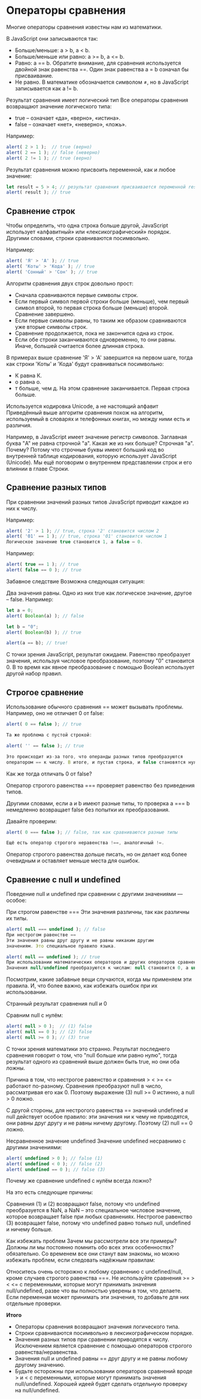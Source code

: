 # Операторы сравнения

Многие операторы сравнения известны нам из математики.

В JavaScript они записываются так:

- Больше/меньше: a > b, a < b.
- Больше/меньше или равно: a >= b, a <= b.
- Равно: a == b. Обратите внимание, для сравнения используется двойной знак равенства ==. 
Один знак равенства a = b означал бы присваивание.
- Не равно. В математике обозначается символом ≠, но в JavaScript записывается как a != b.


Результат сравнения имеет логический тип
Все операторы сравнения возвращают значение логического типа:

- true – означает «да», «верно», «истина».
- false – означает «нет», «неверно», «ложь».

Например:

```js
alert( 2 > 1 );  // true (верно)
alert( 2 == 1 ); // false (неверно)
alert( 2 != 1 ); // true (верно)
```

Результат сравнения можно присвоить переменной, как и любое значение:

```js
let result = 5 > 4; // результат сравнения присваивается переменной result
alert( result ); // true
```

## Сравнение строк

Чтобы определить, что одна строка больше другой, JavaScript использует «алфавитный» или «лексикографический» порядок.
Другими словами, строки сравниваются посимвольно.

Например:

```js
alert( 'Я' > 'А' ); // true
alert( 'Коты' > 'Кода' ); // true
alert( 'Сонный' > 'Сон' ); // true
```

Алгоритм сравнения двух строк довольно прост:

- Сначала сравниваются первые символы строк.
- Если первый символ первой строки больше (меньше), чем первый символ второй, 
  то первая строка больше (меньше) второй. Сравнение завершено.
- Если первые символы равны, то таким же образом сравниваются уже вторые символы строк.
- Сравнение продолжается, пока не закончится одна из строк.
- Если обе строки заканчиваются одновременно, то они равны. Иначе, 
  большей считается более длинная строка.

В примерах выше сравнение 'Я' > 'А' завершится на первом шаге, 
тогда как строки 'Коты' и 'Кода' будут сравниваться посимвольно:

- К равна К.
- о равна о.
- т больше, чем д. На этом сравнение заканчивается. Первая строка больше.

Используется кодировка Unicode, а не настоящий алфавит
Приведённый выше алгоритм сравнения похож на алгоритм, используемый в 
словарях и телефонных книгах, но между ними есть и различия.

Например, в JavaScript имеет значение регистр символов. 
Заглавная буква "A" не равна строчной "a". Какая же из них больше? Строчная "a". 
Почему? Потому что строчные буквы имеют больший код во внутренней таблице 
кодирования, которую использует JavaScript (Unicode). 
Мы ещё поговорим о внутреннем представлении строк и его влиянии в главе Строки.

## Сравнение разных типов
При сравнении значений разных типов JavaScript приводит каждое из них к числу.

Например:

```js
alert( '2' > 1 ); // true, строка '2' становится числом 2
alert( '01' == 1 ); // true, строка '01' становится числом 1
Логическое значение true становится 1, а false – 0.
```

Например:

```js
alert( true == 1 ); // true
alert( false == 0 ); // true
```

Забавное следствие
Возможна следующая ситуация:

Два значения равны.
Одно из них true как логическое значение, другое – false.
Например:

```js
let a = 0;
alert( Boolean(a) ); // false

let b = "0";
alert( Boolean(b) ); // true

alert(a == b); // true!
```

С точки зрения JavaScript, результат ожидаем. 
Равенство преобразует значения, используя числовое преобразование, 
поэтому "0" становится 0. В то время как явное преобразование 
с помощью Boolean использует другой набор правил.

## Строгое сравнение
Использование обычного сравнения == может вызывать проблемы. Например, оно не отличает 0 от false:

```js
alert( 0 == false ); // true

Та же проблема с пустой строкой:

alert( '' == false ); // true

Это происходит из-за того, что операнды разных типов преобразуются 
оператором == к числу. В итоге, и пустая строка, и false становятся нулём.
```

Как же тогда отличать 0 от false?

Оператор строгого равенства === проверяет равенство без приведения типов.

Другими словами, если a и b имеют разные типы, то проверка a === b 
немедленно возвращает false без попытки их преобразования.

Давайте проверим:

```js
alert( 0 === false ); // false, так как сравниваются разные типы

Ещё есть оператор строгого неравенства !==, аналогичный !=.
```

Оператор строгого равенства дольше писать, но он делает код 
более очевидным и оставляет меньше места для ошибок.

## Сравнение с null и undefined

Поведение null и undefined при сравнении с другими значениями — особое:

При строгом равенстве ===
Эти значения различны, так как различны их типы.

```js
alert( null === undefined ); // false
При нестрогом равенстве ==
Эти значения равны друг другу и не равны никаким другим 
значениям. Это специальное правило языка.
```

```js
alert( null == undefined ); // true
При использовании математических операторов и других операторов сравнения < > <= >=
Значения null/undefined преобразуются к числам: null становится 0, а undefined – NaN.
```

Посмотрим, какие забавные вещи случаются, когда мы применяем эти правила.
И, что более важно, как избежать ошибок при их использовании.

Странный результат сравнения null и 0

Сравним null с нулём:

```js
alert( null > 0 );  // (1) false
alert( null == 0 ); // (2) false
alert( null >= 0 ); // (3) true
```

С точки зрения математики это странно. Результат последнего сравнения говорит о
том, что "null больше или равно нулю", тогда результат одного из сравнений выше 
должен быть true, но они оба ложны.

Причина в том, что нестрогое равенство и сравнения > < >= <= работают по-разному. 
Сравнения преобразуют null в число, рассматривая его как 0.
Поэтому выражение (3) null >= 0 истинно, а null > 0 ложно.

С другой стороны, для нестрогого равенства == значений 
undefined и null действует особое правило: эти значения ни к чему не приводятся, 
они равны друг другу и не равны ничему другому. Поэтому (2) null == 0 ложно.

Несравненное значение undefined
Значение undefined несравнимо с другими значениями:

```js
alert( undefined > 0 ); // false (1)
alert( undefined < 0 ); // false (2)
alert( undefined == 0 ); // false (3)
```
Почему же сравнение undefined с нулём всегда ложно?

На это есть следующие причины:

Сравнения (1) и (2) возвращают false, потому что undefined преобразуется в NaN, а 
NaN – это специальное числовое значение, которое возвращает false при любых сравнениях.
Нестрогое равенство (3) возвращает false, потому что undefined равно только null, undefined и ничему больше.

Как избежать проблем
Зачем мы рассмотрели все эти примеры? Должны ли мы постоянно помнить обо всех этих особенностях? 
обязательно. Со временем все они станут вам знакомы, но можно избежать проблем, если следовать надёжным правилам:

Относитесь очень осторожно к любому сравнению с undefined/null, кроме случаев строгого равенства ===.
Не используйте сравнения >= > < <= с переменными, которые могут принимать значения null/undefined, 
разве что вы полностью уверены в том, что делаете. Если переменная может принимать эти значения, 
то добавьте для них отдельные проверки.

<b>Итого</b>

- Операторы сравнения возвращают значения логического типа.
- Строки сравниваются посимвольно в лексикографическом порядке.
- Значения разных типов при сравнении приводятся к числу. Исключением является сравнение 
с помощью операторов строгого равенства/неравенства.
- Значения null и undefined равны == друг другу и не равны любому другому значению.
- Будьте осторожны при использовании операторов сравнений вроде > и < с переменными, которые 
могут принимать значения null/undefined. Хорошей идеей будет сделать отдельную проверку на null/undefined.



